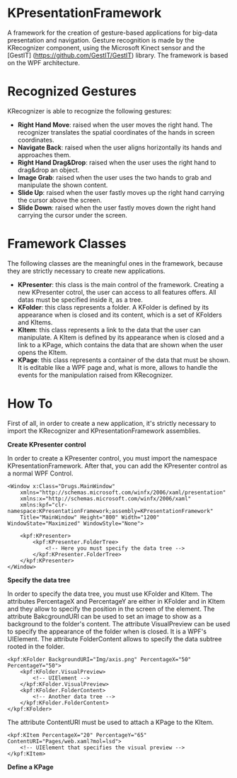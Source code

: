 KPresentationFramework
======================

A framework for the creation of gesture-based applications for big-data presentation and navigation.
Gesture recognition is made by the KRecognizer component, using the Microsoft Kinect sensor and the [GestIT] (https://github.com/GestIT/GestIT) library.
The framework is based on the WPF architecture. 

Recognized Gestures
===================

KRecognizer is able to recognize the following gestures:

- **Right Hand Move**: raised when the user moves the right hand. The recognizer translates the spatial coordinates of the hands in   screen coordinates.
- **Navigate Back**: raised when the user aligns horizontally its hands and approaches them.  
- **Right Hand Drag&Drop**: raised when the user uses the right hand to drag&drop an object.
- **Image Grab**: raised when the user uses the two hands to grab and manipulate the shown content.
- **Slide Up**: raised when the user fastly moves up the right hand carrying the cursor above the screen.
- **Slide Down**: raised when the user fastly moves down the right hand carrying the cursor under the screen.

Framework Classes
=================

The following classes are the meaningful ones in the framework, because they are strictly necessary to create new applications.

- **KPresenter**: this class is the main control of the framework. Creating a new KPresenter cotrol, the user can access to all features offers. All datas must be specified inside it, as a tree.
- **KFolder**: this class represents a folder. A KFolder is defined by its appearance when is closed and its content, which is a set of KFolders and KItems.
- **KItem**: this class represents a link to the data that the user can manipulate. A KItem is defined by its appearance when is closed and a link to a KPage, which contains the data that are shown when the user opens the KItem.
- **KPage**: this class represents a container of the data that must be shown. It is editable like a WPF page and, what is more, allows to handle the events for the manipulation raised from KRecognizer.

How To
======

First of all, in order to create a new application, it's strictly necessary to import the KRecognizer and KPresentationFramework assemblies.

**Create KPresenter control**

In order to create a KPresenter control, you must import the namespace KPresentationFramework.
After that, you can add the KPresenter control as a normal WPF Control. 
```xaml
<Window x:Class="Drugs.MainWindow"
    xmlns="http://schemas.microsoft.com/winfx/2006/xaml/presentation"
    xmlns:x="http://schemas.microsoft.com/winfx/2006/xaml"
    xmlns:kpf="clr-namespace:KPresentationFramework;assembly=KPresentationFramework"
    Title="MainWindow" Height="800" Width="1200" WindowState="Maximized" WindowStyle="None">

    <kpf:KPresenter>
        <kpf:KPresenter.FolderTree>
            <!-- Here you must specify the data tree -->
        </kpf:KPresenter.FolderTree>
    </kpf:KPresenter>
</Window>
```

**Specify the data tree**

In order to specify the data tree, you must use KFolder and KItem.
The attributes PercentageX and PercentageY are either in KFolder and in KItem and they allow to specify the position in the screen of the element.
The attribute BakcgroundURI can be used to set an image to show as a background to the folder's content.
The attribute VisualPreview can be used to specify the appearance of the folder when is closed. It is a WPF's UIElement.
The attribute FolderContent allows to specify the data subtree rooted in the folder.
```xaml
<kpf:KFolder BackgroundURI="Img/axis.png" PercentageX="50" PercentageY="50">
    <kpf:KFolder.VisualPreview>
        <!-- UIElement -->
    </kpf:KFolder.VisualPreview>
    <kpf:KFolder.FolderContent>
        <!-- Another data tree -->
    </kpf:KFolder.FolderContent>
</kpf:KFolder>
```
The attribute ContentURI must be used to attach a KPage to the KItem.
```xaml
<kpf:KItem PercentageX="20" PercentageY="65" ContentURI="Pages/web.xaml?mol=lsd">
    <!-- UIElement that specifies the visual preview -->
</kpf:KItem>
```

**Define a KPage**

